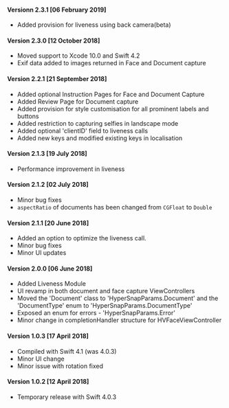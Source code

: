 #### Versionn 2.3.1 [06 February 2019]

- Added provision for liveness using back camera(beta)

#### Version 2.3.0 [12 October 2018]

- Moved support to Xcode 10.0 and Swift 4.2
- Exif data added to images returned in Face and Document capture

#### Version 2.2.1 [21 September 2018]

- Added optional Instruction Pages for Face and Document Capture
- Added Review Page for Document capture
- Added provision for style customisation for all prominent labels and buttons
- Added restriction to capturing selfies in landscape mode
- Added optional 'clientID' field to liveness calls
- Added new keys and modified existing keys in localisation

#### Version 2.1.3 [19 July 2018]

- Performance improvement in liveness

#### Version 2.1.2 [02 July 2018]

- Minor bug fixes
- `aspectRatio`  of documents has been changed from `CGFloat` to `Double`

#### Version 2.1.1 [20 June 2018]

- Added an option to optimize the liveness call.
- Minor bug fixes
- Minor UI updates

#### Version 2.0.0 [06 June 2018]

- Added Liveness Module
- UI revamp in both document and face capture ViewControllers
- Moved the 'Document' class to 'HyperSnapParams.Document' and the 'DocumentType' enum to 'HyperSnapParams.DocumentType'
- Exposed an enum for errors - 'HyperSnapParams.Error'
- Minor change in completionHandler structure for HVFaceViewController

#### Version 1.0.3 [17 April 2018]

- Compiled with Swift 4.1 (was 4.0.3)
- Minor UI change
- Minor issue with rotation fixed

#### Version 1.0.2 [12 April 2018]
- Temporary release with Swift 4.0.3
